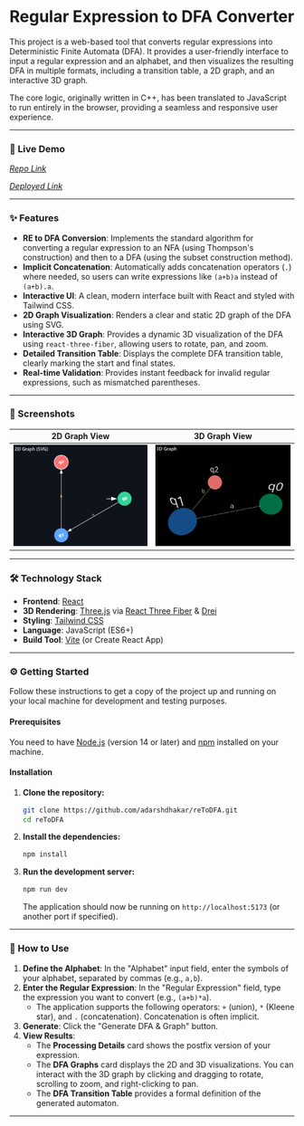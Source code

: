 # Regular Expression to DFA Converter

This project is a web-based tool that converts regular expressions into Deterministic Finite Automata (DFA). It provides a user-friendly interface to input a regular expression and an alphabet, and then visualizes the resulting DFA in multiple formats, including a transition table, a 2D graph, and an interactive 3D graph.

The core logic, originally written in C++, has been translated to JavaScript to run entirely in the browser, providing a seamless and responsive user experience.

---

### 🚀 Live Demo

*[Repo Link](https://github.com/adarshdhakar/reToDFA)*

*[Deployed Link](https://uppsskvp.netlify.app/)*

---

### ✨ Features

- **RE to DFA Conversion**: Implements the standard algorithm for converting a regular expression to an NFA (using Thompson's construction) and then to a DFA (using the subset construction method).
- **Implicit Concatenation**: Automatically adds concatenation operators (`.`) where needed, so users can write expressions like `(a+b)a` instead of `(a+b).a`.
- **Interactive UI**: A clean, modern interface built with React and styled with Tailwind CSS.
- **2D Graph Visualization**: Renders a clear and static 2D graph of the DFA using SVG.
- **Interactive 3D Graph**: Provides a dynamic 3D visualization of the DFA using `react-three-fiber`, allowing users to rotate, pan, and zoom.
- **Detailed Transition Table**: Displays the complete DFA transition table, clearly marking the start and final states.
- **Real-time Validation**: Provides instant feedback for invalid regular expressions, such as mismatched parentheses.

---

### 📸 Screenshots

| 2D Graph View | 3D Graph View |
| :---: | :---: |
| ![2D Graph View](./images/2dgraph.png) | ![3D Graph View](./images/3dgraph.png) |

---

### 🛠️ Technology Stack

- **Frontend**: [React](https://reactjs.org/)
- **3D Rendering**: [Three.js](https://threejs.org/) via [React Three Fiber](https://docs.pmnd.rs/react-three-fiber) & [Drei](https://github.com/pmndrs/drei)
- **Styling**: [Tailwind CSS](https://tailwindcss.com/)
- **Language**: JavaScript (ES6+)
- **Build Tool**: [Vite](https://vitejs.dev/) (or Create React App)

---

### ⚙️ Getting Started

Follow these instructions to get a copy of the project up and running on your local machine for development and testing purposes.

#### Prerequisites

You need to have [Node.js](https://nodejs.org/) (version 14 or later) and [npm](https://www.npmjs.com/) installed on your machine.

#### Installation

1.  **Clone the repository:**
    ```bash
    git clone https://github.com/adarshdhakar/reToDFA.git
    cd reToDFA
    ```

2.  **Install the dependencies:**
    ```bash
    npm install
    ```

3.  **Run the development server:**
    ```bash
    npm run dev
    ```
    The application should now be running on `http://localhost:5173` (or another port if specified).

---

### 📖 How to Use

1.  **Define the Alphabet**: In the "Alphabet" input field, enter the symbols of your alphabet, separated by commas (e.g., `a,b`).
2.  **Enter the Regular Expression**: In the "Regular Expression" field, type the expression you want to convert (e.g., `(a+b)*a`).
    - The application supports the following operators: `+` (union), `*` (Kleene star), and `.` (concatenation). Concatenation is often implicit.
3.  **Generate**: Click the "Generate DFA & Graph" button.
4.  **View Results**:
    - The **Processing Details** card shows the postfix version of your expression.
    - The **DFA Graphs** card displays the 2D and 3D visualizations. You can interact with the 3D graph by clicking and dragging to rotate, scrolling to zoom, and right-clicking to pan.
    - The **DFA Transition Table** provides a formal definition of the generated automaton.

---


